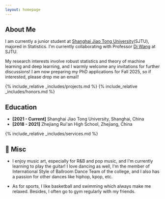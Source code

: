 ```yaml
---
layout: homepage
---
```


## About Me

I am currently a junior student at [Shanghai Jiao Tong University](https://en.sjtu.edu.cn/)(SJTU), majored in Statistics. I'm currently collaborating with Professor [Di Wang](https://sites.google.com/site/statdiwang/) at SJTU.

My research interests involve robust statistics and theory of machine learning and deep learning, and I warmly welcome any invitations for further discussions!
I am now preparing my PhD applications for Fall 2025, so if interested, please drop me an email!

{% include_relative _includes/projects.md %}
{% include_relative _includes/honors.md %}

## Education

- **[2021 - Current]** Shanghai Jiao Tong University, Shanghai, China
- **[2018 - 2021]** Zhejiang Rui'an High School, Zhejiang, China


{% include_relative _includes/services.md %}

## 🌇 Misc


* I enjoy music art, especially for R&B and pop music, and I'm currently learning to play the guitar! I love dancing as well, I'm the member of  International Style of Ballroom Dance Team of the college, and I also has a passion for other dances like hiphop, kpop, etc.

* As for sports, I like basketball and swimming  which always make me relaxed. Besides, I often go to gym regularly with my friends.

<center>
<script type="text/javascript" id="clustrmaps" src="//clustrmaps.com/map_v2.js?d=ocxk5zYQwMjXh85CVTjpiBQUwknd-bknfXuI4md-NL4&cl=ffffff&w=a"></script>
</center>
